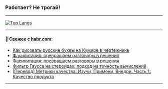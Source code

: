 ### Работает? Не трогай!

---
<!--
#### 🛠️ Technical stack:

![Java](https://img.shields.io/badge/Java-informational?logo=Oracle&style=flat&logoColor=white&color=FF4500)
![Kotlin](https://img.shields.io/badge/Kotlin-informational?logo=Kotlin&style=flat&logoColor=white&color=774D97)
![TS](https://img.shields.io/badge/TypeScript-informational?logo=typeScript&style=flat&logoColor=black&color=017acc)
![Python](https://img.shields.io/badge/Python-informational?logo=Python&style=flat&logoColor=black&color=ffdd54) <br>
![Spring](https://img.shields.io/badge/Spring-informational?logo=Spring&style=flat&logoColor=white&color=6DB33F) 
![SpringBoot](https://img.shields.io/badge/SpringBoot-informational?logo=SpringBoot&style=flat&logoColor=white&color=6DB33F)
![Nest](https://img.shields.io/badge/NestJS-informational?logo=NestJS&style=flat&logoColor=white&color=E0234E) 
![NodeJS](https://img.shields.io/badge/NodeJS-informational?logo=node.js&style=flat&logoColor=white&color=70A760)<br>
![PostgreSQL](https://img.shields.io/badge/PostgreSQL-informational?logo=PostgreSQL&style=flat&logoColor=white&color=DAA520)
![MongoDB](https://img.shields.io/badge/MongoDB-informational?logo=MongoDB&style=flat&logoColor=white&color=870000)
![Apache](https://img.shields.io/badge/Apache-informational?logo=apache&style=flat&logoColor=white&color=f74e28)

___ 
-->

<!--- #### 🛠️ : --->

[![Top Langs](https://github-readme-stats-82jvfl3w3-advtsettinggmailcoms-projects.vercel.app/api/top-langs/?username=zloylis&langs_count=10&hide_title=true&title_color=e6edf3&size_weight=0.5&count_weight=0.5&layout=compact&hide_progress=true&hide_border=true&theme=dracula)](https://github.com/zloylis)

<!---


####  :octocat:&nbsp;&nbsp; Статистика:

![GitHub stats](https://github-readme-stats-u2qms2cxw-advtsettinggmailcoms-projects.vercel.app/api?username=zloylis&show_icons=true&hide_border=true&theme=dracula&title_color=e6edf3&include_all_commits=true&count_private=true&hide_rank=false&hide_title=true&rank_icon=github)
-->
---

#### 💬 Свежее с habr.com:

<!-- BLOG-POST-LIST:START -->
- [Как рисовать русские буквы на Кумире в чертежнике](https://habr.com/ru/articles/883750/?utm_source=habrahabr&utm_medium=rss&utm_campaign=883750)
- [Фасилитация: превращаем разговоры в решения](https://habr.com/ru/articles/883744/?utm_source=habrahabr&utm_medium=rss&utm_campaign=883744)
- [Фасилитация: превращаем разговоры в решения](https://habr.com/ru/articles/883742/?utm_source=habrahabr&utm_medium=rss&utm_campaign=883742)
- [Фильтр Гаусса на стероидах: подход на точность вычислений](https://habr.com/ru/companies/smartengines/articles/883340/?utm_source=habrahabr&utm_medium=rss&utm_campaign=883340)
- [[Перевод] Метрики качества: Изучи, Примени, Внедри. Часть 1: Качество продукта](https://habr.com/ru/articles/883036/?utm_source=habrahabr&utm_medium=rss&utm_campaign=883036)
<!-- BLOG-POST-LIST:END -->

---
